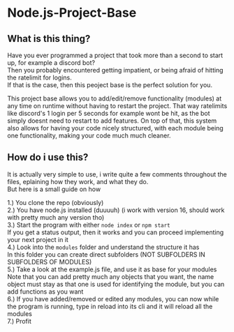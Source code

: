 # Node.js-Project-Base
## What is this thing?
Have you ever programmed a project that took more than a second to start up, for example a discord bot?  
Then you probably encountered getting impatient, or being afraid of hitting the ratelimit for logins.  
If that is the case, then this peoject base is the perfect solution for you.

This project base allows you to add/edit/remove functionality (modules) at any time on runtime without having to restart the project.
That way ratelimits like discord's 1 login per 5 seconds for example wont be hit, as the bot simply doesnt need to restart to add features.
On top of that, this system also allows for having your code nicely structured, with each module being one functionality, making your code much much cleaner.

## How do i use this?
It is actually very simple to use, i write quite a few comments throughout the files, eplaining how they work, and what they do.  
But here is a small guide on how  

1.) You clone the repo (obviously)  
2.) You have node.js installed (duuuuh) (i work with version 16, should work with pretty much any version tho)  
3.) Start the program with either `node index` or `npm start`  
    If you get a status output, then it works and you can proceed implementing your next project in it  
4.) Look into the `modules` folder and understand the structure it has  
    In this folder you can create direct subfolders (NOT SUBFOLDERS IN SUBFOLDERS OF MODULES)  
5.) Take a look at the example.js file, and use it as base for your modules  
    Note that you can add pretty much any objects that you want, the name object must stay as that one is used for identifying the module, but you can add functions as you want  
6.) If you have added/removed or edited any modules, you can now while the program is running, type in reload into its cli and it will reload all the modules  
7.) Profit

